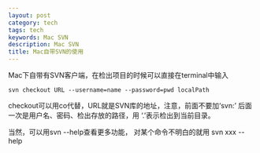 ```yaml
---
layout: post
category: tech
tags: tech
keywords: Mac SVN
description: Mac SVN
title: Mac自带SVN的使用
---
```


Mac下自带有SVN客户端，在检出项目的时候可以直接在terminal中输入
```
svn checkout URL --username=name --password=pwd localPath
```

checkout可以用co代替，URL就是SVN库的地址，注意，前面不要加‘svn:’
后面一次是用户名、密码、检出存放的路径，用 ‘.’表示检出到当前目录。

当然，可以用svn --help查看更多功能，
对某个命令不明白的就用 svn xxx --help
